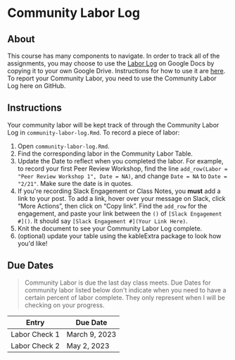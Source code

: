 # Community Labor Log
 
## About  
This course has many components to navigate.  In order to track all of the assignments, you may choose to use the [Labor Log](https://docs.google.com/spreadsheets/d/1ahKGbRlpoAbr-zeyR9edX0S4yrg9TnYlVZBFD8gq4JM/copy#gid=2140549662) on Google Docs by copying it to your own Google Drive.  Instructions for how to use it are [here](https://docs.google.com/document/d/1YQXvS03YlkrWim4W4XSsF5lHo623tL7iVkN4eMGieUc/edit?usp=sharing).  To report your Community Labor, you need to use the Community Labor Log here on GitHub.

## Instructions  
Your community labor will be kept track of through the Community Labor Log in `community-labor-log.Rmd`.  To record a piece of labor:

1. Open `community-labor-log.Rmd`.
2. Find the corresponding labor in the Community Labor Table.  
3. Update the Date to reflect when you completed the labor.  For example, to record your first Peer Review Workshop, find the line `add_row(Labor = "Peer Review Workshop 1", Date = NA)`, and change `Date = NA` to `Date = "2/21"`. Make sure the date is in quotes.  
4. If you're recording Slack Engagement or Class Notes, you **must** add a link to your post.  To add a link, hover over your message on Slack, click “More Actions”, then click on “Copy link”.  Find the `add_row` for the engagement, and paste your link between the `()` of `[Slack Engagement #]()`.  It should say `[Slack Engagement #](Your Link Here)`.  
5. Knit the document to see your Community Labor Log complete.  
6. (optional) update your table using the kableExtra package to look how you'd like!

## Due Dates  
> Community Labor is due the last day class meets. Due Dates for community labor listed below don't indicate when you need to have a certain percent of labor complete.  They only represent when I will be checking on your progress.

| Entry           | Due Date          |
|-----------------|-------------------|
| Labor Check 1 | March 9, 2023 |
| Labor Check 2 | May 2, 2023  |


